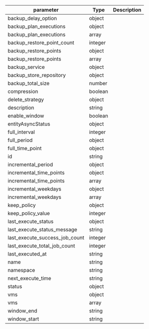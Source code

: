 | parameter | Type | Description |
| ----------- | ----------- |----------- |
| backup_delay_option  |  object  |    |
| backup_plan_executions  |  object  |    |
| backup_plan_executions  |  array  |    |
| backup_restore_point_count  |  integer  |    |
| backup_restore_points  |  object  |    |
| backup_restore_points  |  array  |    |
| backup_service  |  object  |    |
| backup_store_repository  |  object  |    |
| backup_total_size  |  number  |    |
| compression  |  boolean  |    |
| delete_strategy  |  object  |    |
| description  |  string  |    |
| enable_window  |  boolean  |    |
| entityAsyncStatus  |  object  |    |
| full_interval  |  integer  |    |
| full_period  |  object  |    |
| full_time_point  |  object  |    |
| id  |  string  |    |
| incremental_period  |  object  |    |
| incremental_time_points  |  object  |    |
| incremental_time_points  |  array  |    |
| incremental_weekdays  |  object  |    |
| incremental_weekdays  |  array  |    |
| keep_policy  |  object  |    |
| keep_policy_value  |  integer  |    |
| last_execute_status  |  object  |    |
| last_execute_status_message  |  string  |    |
| last_execute_success_job_count  |  integer  |    |
| last_execute_total_job_count  |  integer  |    |
| last_executed_at  |  string  |    |
| name  |  string  |    |
| namespace  |  string  |    |
| next_execute_time  |  string  |    |
| status  |  object  |    |
| vms  |  object  |    |
| vms  |  array  |    |
| window_end  |  string  |    |
| window_start  |  string  |    |
